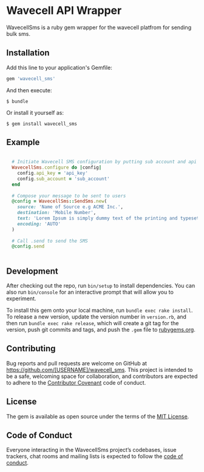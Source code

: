 # Wavecell API Wrapper

WavecellSms is a ruby gem wrapper for the wavecell platfrom for sending bulk sms.

## Installation

Add this line to your application's Gemfile:

```ruby
gem 'wavecell_sms'
```

And then execute:

    $ bundle

Or install it yourself as:

    $ gem install wavecell_sms

## Example

  ```ruby
    
    # Initiate Wavecell SMS configuration by putting sub account and api key
    WavecellSms.configure do |config|
      config.api_key = 'api_key'
      config.sub_account = 'sub_account'
    end
    
    # Compose your message to be sent to users
    @config = WavecellSms::SendSms.new(
      source: 'Name of Source e.g ACME Inc.',
      destination: 'Mobile Number',
      text: 'Lorem Ipsum is simply dummy text of the printing and typesetting industry.',
      encoding: 'AUTO'
    )
    
    # Call .send to send the SMS
    @config.send
    
  ```

## Development

After checking out the repo, run `bin/setup` to install dependencies. You can also run `bin/console` for an interactive prompt that will allow you to experiment.

To install this gem onto your local machine, run `bundle exec rake install`. To release a new version, update the version number in `version.rb`, and then run `bundle exec rake release`, which will create a git tag for the version, push git commits and tags, and push the `.gem` file to [rubygems.org](https://rubygems.org).

## Contributing

Bug reports and pull requests are welcome on GitHub at https://github.com/[USERNAME]/wavecell_sms. This project is intended to be a safe, welcoming space for collaboration, and contributors are expected to adhere to the [Contributor Covenant](http://contributor-covenant.org) code of conduct.

## License

The gem is available as open source under the terms of the [MIT License](https://opensource.org/licenses/MIT).

## Code of Conduct

Everyone interacting in the WavecellSms project’s codebases, issue trackers, chat rooms and mailing lists is expected to follow the [code of conduct](https://github.com/[USERNAME]/wavecell_sms/blob/master/CODE_OF_CONDUCT.md).
